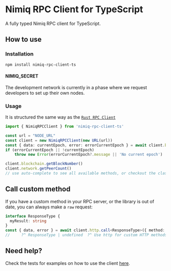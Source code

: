 # Nimiq RPC Client for TypeScript

A fully typed Nimiq RPC client for TypeScript.

## How to use

### Installation

```bash
npm install nimiq-rpc-client-ts
```

#### NIMIQ_SECRET

<!--
The development network is currently in a phase where we are giving RPC access to interested developers. Its main purpose is to invite all developers to exercise and test the Nimiq 2.0 RPC functionality (to see how it fits for their app use cases), and we invite them to file and report any issues through our GitHub repository. Using the TOKEN that will be given after requesting developer access from a team member through our social media channels.
-->

The development network is currently in a phase where we request developers to set up their own nodes.

### Usage

It is structured the same way as the [`Rust RPC Client`](https://github.com/nimiq/core-rs-albatross/tree/albatross/rpc-server/src/dispatchers)

```typescript
import { NimiqRPCClient } from 'nimiq-rpc-client-ts'

const url = "NODE_URL"
const client = new NimiqRPCClient(new URL(url))
const { data: currentEpoch, error: errorCurrentEpoch } = await client.blockchain.getEpochNumber()
if (errorCurrentEpoch || !currentEpoch)
    throw new Error(errorCurrentEpoch?.message || 'No current epoch')

client.blockchain.getBlockNumber()
client.network.getPeerCount()
// use auto-complete to see all available methods, or checkout the class https://github.com/onmax/albatross-rpc-client-ts/blob/main/src/index.ts#L26
```

## Call custom method

If you have a custom method in your RPC server, or the library is out of date, you can always make a `raw` request:

```ts
interface ResponseType {
  myResult: string
}
const { data, error } = await client.http.call<ResponseType>({ method: 'myAwesomeCustomMethod', params: ["FirstParameter", "secondParameter"] }, { /* some http options */ })
//     ?^ ResponseType | undefined  ?^ Use http for custom HTTP methods or `ws` for custom WS
```

## Need help?

Check the tests for examples on how to use the client [here](./src/index.test.ts).
